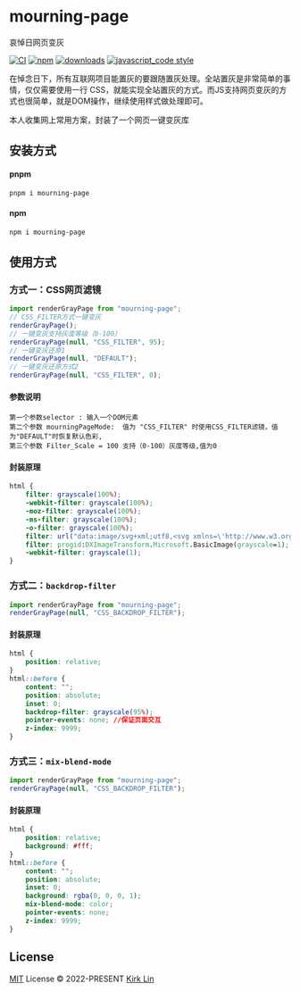 # mourning-page
哀悼日网页变灰

[![CI][ci-image]][ci-url] [![npm][npm-image]][npm-url] [![downloads][downloads-image]][downloads-url] [![javascript_code style][code-style-image]][code-style-url]

[ci-image]: https://github.com/kirklin/mourning-page/actions/workflows/release.yml/badge.svg?branch=master
[ci-url]: https://github.com/kirklin/mourning-page/actions/workflows/release.yml
[npm-image]: https://img.shields.io/npm/v/mourning-page.svg
[npm-url]: https://npmjs.org/package/mourning-page
[downloads-image]: https://img.shields.io/npm/dm/mourning-page.svg
[downloads-url]: https://npmjs.org/package/mourning-page
[code-style-image]: https://img.shields.io/badge/code__style-%40kirklin%2Feslint--config-brightgreen
[code-style-url]: https://github.com/kirklin/eslint-config/

在悼念日下，所有互联网项目能置灰的要跟随置灰处理。全站置灰是非常简单的事情，仅仅需要使用一行 CSS，就能实现全站置灰的方式。而JS支持网页变灰的方式也很简单，就是DOM操作，继续使用样式做处理即可。

本人收集网上常用方案，封装了一个网页一键变灰库

## 安装方式

#### pnpm

```bash
pnpm i mourning-page
```

#### npm

```bash
npm i mourning-page
```

## 使用方式

### 方式一：CSS网页滤镜

```js
import renderGrayPage from "mourning-page";
// CSS_FILTER方式一键变灰
renderGrayPage();
// 一键变灰支持灰度等级（0-100）
renderGrayPage(null, "CSS_FILTER", 95);
// 一键变灰还原1
renderGrayPage(null, "DEFAULT");
// 一键变灰还原方式2
renderGrayPage(null, "CSS_FILTER", 0);
```

#### 参数说明

```
第一个参数selector : 输入一个DOM元素
第二个参数 mourningPageMode:  值为 "CSS_FILTER" 时使用CSS_FILTER滤镜，值为"DEFAULT"时恢复默认色彩,
第三个参数 Filter_Scale = 100 支持（0-100）灰度等级,值为0
```

#### 封装原理

```css
html {
    filter: grayscale(100%);
    -webkit-filter: grayscale(100%);
    -moz-filter: grayscale(100%);
    -ms-filter: grayscale(100%);
    -o-filter: grayscale(100%);
    filter: url("data:image/svg+xml;utf8,<svg xmlns=\'http://www.w3.org/2000/svg\'><filter id=\'grayscale\'><feColorMatrix type=\'matrix\' values=\'0.3333 0.3333 0.3333 0 0 0.3333 0.3333 0.3333 0 0 0.3333 0.3333 0.3333 0 0 0 0 0 1 0\'/></filter></svg>#grayscale");
    filter: progid:DXImageTransform.Microsoft.BasicImage(grayscale=1);
    -webkit-filter: grayscale(1);
}

```

### 方式二：`backdrop-filter`

```js
import renderGrayPage from "mourning-page";
renderGrayPage(null, "CSS_BACKDROP_FILTER");
```

#### 封装原理

```css
html {
    position: relative;
}
html::before {
    content: "";
    position: absolute;
    inset: 0;
    backdrop-filter: grayscale(95%);
 	pointer-events: none; //保证页面交互
    z-index: 9999;
}
```

### 方式三：`mix-blend-mode`


```js
import renderGrayPage from "mourning-page";
renderGrayPage(null, "CSS_BACKDROP_FILTER");
```

#### 封装原理

```css
html {
    position: relative;
    background: #fff;
}
html::before {
    content: "";
    position: absolute;
    inset: 0;
    background: rgba(0, 0, 0, 1);
    mix-blend-mode: color;
    pointer-events: none;
    z-index: 9999;
}

```



## License

[MIT](./LICENSE) License &copy; 2022-PRESENT [Kirk Lin](https://github.com/kirklin)
